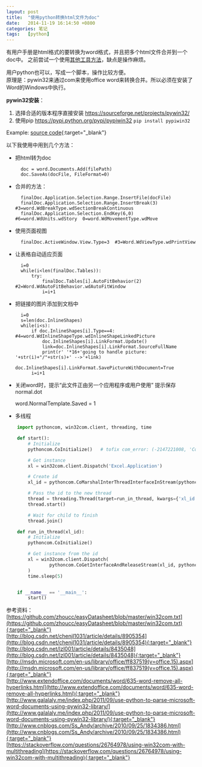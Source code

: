```yaml
---
layout: post
title:  "使用python转换html文件为doc"
date:   2014-11-19 16:14:50 +0800
categories: 笔记
tags:   [python]
---
```

有用户手册是html格式的要转换为word格式，并且把多个html文件合并到一个doc中。
之前尝试一个使用[其他工具方法](/blog/2013/05/31/htmls-2-doc.html)，缺点是操作麻烦。

用户python也可以，写成一个脚本，操作比较方便。      
原理是：pywin32来通过com来使用office word来转换合并。所以必须在安装了Word的Windows中执行。           

__pywin32安装__：

1. 选择合适的版本程序直接安装 <https://sourceforge.net/projects/pywin32/>
2. 使用pip https://pypi.python.org/pypi/pypiwin32 `pip install pypiwin32`

Example: [source code](https://github.com/snowyxx/pythonHtmlToDoc){:target="_blank"}

以下我使用中用到几个方法：

+ 把html转为doc

        doc = word.Documents.Add(filePath)
        doc.SaveAs(docFile, FileFormat=0)

+ 合并的方法：

        finalDoc.Application.Selection.Range.InsertFile(docFile)
        finalDoc.Application.Selection.Range.InsertBreak(3) #3=word.WdBreakType.wdSectionBreakContinuous
        finalDoc.Application.Selection.EndKey(6,0)  #6=word.WdUnits.wdStory  0=word.WdMovementType.wdMove 

+ 使用页面视图

        finalDoc.ActiveWindow.View.Type=3  #3=Word.WdViewType.wdPrintView

+ 让表格自动适应页面

        i=0
        while(i<len(finalDoc.Tables)):
            try:
                finalDoc.Tables[i].AutoFitBehavior(2) #2=Word.WdAutoFitBehavior.wdAutoFitWindow
                i=i+1

+ 把链接的图片添加到文档中

        i=0
        s=len(doc.InlineShapes)
        while(i<s):
            if doc.InlineShapes[i].Type==4: #4=word.WdInlineShapeType.wdInlineShapeLinkedPicture
                doc.InlineShapes[i].LinkFormat.Update()
                link=doc.InlineShapes[i].LinkFormat.SourceFullName
                print(r' '*16+'going to handle picture: '+str(i)+"/"+str(s)+' -->'+link)
                doc.InlineShapes[i].LinkFormat.SavePictureWithDocument=True
            i=i+1

+ 关闭word时，提示“此文件正由另一个应用程序或用户使用” 提示保存 normal.dot

    word.NormalTemplate.Saved = 1
    
+ 多线程

```python
    import pythoncom, win32com.client, threading, time

    def start():
        # Initialize
        pythoncom.CoInitialize()   # tofix com_error: (-2147221008, 'CoInitialize has not been called.', None, None)

        # Get instance
        xl = win32com.client.Dispatch('Excel.Application')

        # Create id
        xl_id = pythoncom.CoMarshalInterThreadInterfaceInStream(pythoncom.IID_IDispatch, xl)

        # Pass the id to the new thread
        thread = threading.Thread(target=run_in_thread, kwargs={'xl_id': xl_id})
        thread.start()

        # Wait for child to finish
        thread.join()

    def run_in_thread(xl_id):
        # Initialize
        pythoncom.CoInitialize()

        # Get instance from the id
        xl = win32com.client.Dispatch(
                pythoncom.CoGetInterfaceAndReleaseStream(xl_id, pythoncom.IID_IDispatch)
        )
        time.sleep(5)


    if __name__ == '__main__':
        start()
```

参考资料：               
[https://github.com/zhoucc/easyDatasheet/blob/master/win32com.txt](https://github.com/zhoucc/easyDatasheet/blob/master/win32com.txt){:target="_blank"}      
[http://blog.csdn.net/chenjl1031/article/details/8905354](http://blog.csdn.net/chenjl1031/article/details/8905354){:target="_blank"}        
[http://blog.csdn.net/lzl001/article/details/8435048](http://blog.csdn.net/lzl001/article/details/8435048){:target="_blank"}        
[http://msdn.microsoft.com/en-us/library/office/ff837519(v=office.15).aspx](http://msdn.microsoft.com/en-us/library/office/ff837519(v=office.15).aspx){:target="_blank"}        
[http://www.extendoffice.com/documents/word/635-word-remove-all-hyperlinks.html](http://www.extendoffice.com/documents/word/635-word-remove-all-hyperlinks.html){:target="_blank"}      
[http://www.galalaly.me/index.php/2011/09/use-python-to-parse-microsoft-word-documents-using-pywin32-library/](http://www.galalaly.me/index.php/2011/09/use-python-to-parse-microsoft-word-documents-using-pywin32-library/){:target="_blank"}        
[http://www.cnblogs.com/Ss_Andy/archive/2010/09/25/1834386.html](http://www.cnblogs.com/Ss_Andy/archive/2010/09/25/1834386.html){:target="_blank"}         
[https://stackoverflow.com/questions/26764978/using-win32com-with-multithreading](https://stackoverflow.com/questions/26764978/using-win32com-with-multithreading){:target="_blank"}
